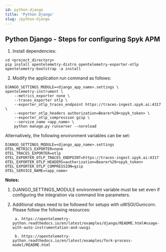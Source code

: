 ```yaml
---
id: python-django
title: 'Python Django'
slug: /python-django
---
```


## Python Django - Steps for configuring Spyk APM

1. Install dependencies:

```
cd <project_directory>
pip install opentelemetry-distro opentelemetry-exporter-otlp
opentelemetry-bootstrap -a install
```

2. Modify the application run command as follows:

```
DJANGO_SETTINGS_MODULE=<django_app_name>.settings \
opentelemetry-instrument \
    --metrics_exporter none \
    --traces_exporter otlp \
    --exporter_otlp_traces_endpoint https://traces-ingest.spyk.ai:4317 \
    --exporter_otlp_headers authorization=Bearer%20<spyk_token> \
    --exporter_otlp_compression gzip \
    --service_name <app_name> \
    python manage.py runserver --noreload
```

Alternatively, the following environment variables can be set:

```
DJANGO_SETTINGS_MODULE=<django_app_name>.settings
OTEL_METRICS_EXPORTER=none
OTEL_TRACES_EXPORTER=otlp
OTEL_EXPORTER_OTLP_TRACES_ENDPOINT=https://traces-ingest.spyk.ai:4317
OTEL_EXPORTER_OTLP_HEADERS=authorization=Bearer%20<spyk_token>
OTEL_EXPORTER_OTLP_COMPRESSION=gzip
OTEL_SERVICE_NAME=<app_name>
```

**Notes:**

1. DJANGO_SETTINGS_MODULE environment variable must be set even if configuring the
    integration via command line parameters.

2. Additional steps need to be followed for setups with uWSGI/Gunicorn. Please follow the following resources:

        a. https://opentelemetry-python.readthedocs.io/en/latest/examples/django/README.html#usage-with-auto-instrumentation-and-uwsgi

        b. https://opentelemetry-python.readthedocs.io/en/latest/examples/fork-process-model/README.html